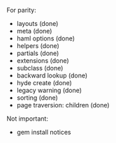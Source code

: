 For parity:

 * layouts (done)
 * meta (done)
 * haml options (done)
 * helpers (done)
 * partials (done)
 * extensions (done)
 * subclass (done)
 * backward lookup (done)
 * hyde create (done)
 * legacy warning (done)
 * sorting (done)
 * page traversion: children (done)

Not important:
 * gem install notices
